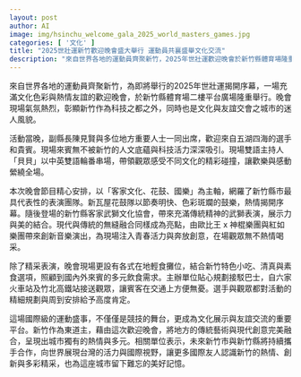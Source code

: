 ```yaml
---
layout: post
author: AI
image: img/hsinchu_welcome_gala_2025_world_masters_games.jpg
categories: [ '文化' ]
title: "2025世壯運新竹歡迎晚會盛大舉行 運動員共襄盛舉文化交流"
description: "來自世界各地的運動員齊聚新竹，2025年世壯運歡迎晚會於新竹縣體育場隆重登場。活動融合客家文化、花鼓、國樂等在地特色表演，展現新竹科技與文化並進的魅力。現場設有多元飲食攤位及便利交通安排，展現東道主的熱情與細心規劃，成就國際級運動盛事的文化交流與友誼平台。"
---
```

來自世界各地的運動員齊聚新竹，為即將舉行的2025年世壯運揭開序幕，一場充滿文化色彩與熱情友誼的歡迎晚會，於新竹縣體育場二樓平台廣場隆重舉行。晚會現場氣氛熱烈，彰顯新竹作為科技之都之外，同時也是文化與友誼交會之城市的迷人風貌。

活動當晚，副縣長陳見賢與多位地方重要人士一同出席，歡迎來自五湖四海的選手和貴賓。現場來賓無不被新竹的人文底蘊與科技活力深深吸引。現場雙語主持人「貝貝」以中英雙語輪番串場，帶領觀眾感受不同文化的精彩碰撞，讓歡樂與感動縈繞全場。

本次晚會節目精心安排，以「客家文化、花鼓、國樂」為主軸，網羅了新竹縣市最具代表性的表演團隊。新瓦屋花鼓隊以節奏明快、色彩斑斕的鼓樂，熱情揭開序幕。隨後登場的新竹縣客家武獅文化協會，帶來充滿傳統精神的武獅表演，展示力與美的結合。現代與傳統的無縫融合同樣成為亮點，由歐比王 x 神棍樂團與紅如樂團帶來創新音樂演出，為現場注入青春活力與奔放創意，在場觀眾無不熱情喝采。

除了精采表演，晚會現場更設有各式在地輕食攤位，結合新竹特色小吃、清真與素食選項，照顧到國內外來賓的多元飲食需求。主辦單位貼心規劃接駁巴士，自六家火車站及竹北高鐵站接送觀眾，讓賓客在交通上方便無憂。選手與觀眾都對活動的精細規劃與周到安排給予高度肯定。

這場國際級的運動盛事，不僅僅是競技的舞台，更成為文化展示與友誼交流的重要平台。新竹作為東道主，藉由這次歡迎晚會，將地方的傳統藝術與現代創意完美融合，呈現出城市獨有的熱情與多元。相關單位表示，未來新竹市與新竹縣將持續攜手合作，向世界展現台灣的活力與國際視野，讓更多國際友人認識新竹的熱情、創新與多彩精采，也為這座城市留下難忘的美好記憶。